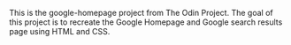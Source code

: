 This is the google-homepage project from The Odin Project. The goal of this project is to recreate the Google Homepage and Google search results page using HTML and CSS.